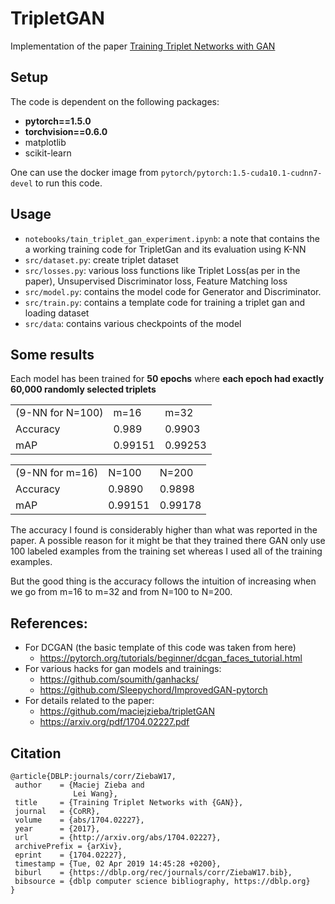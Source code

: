 # TripletGAN

Implementation of the paper [Training Triplet Networks with GAN](https://arxiv.org/abs/1704.02227)

## Setup

The code is dependent on the following packages:
- **pytorch==1.5.0**
- **torchvision==0.6.0**
- matplotlib
- scikit-learn 

One can use the docker image from `pytorch/pytorch:1.5-cuda10.1-cudnn7-devel` to run this code.


## Usage

* `notebooks/tain_triplet_gan_experiment.ipynb`: a note that contains the a working training code for TripletGan and its evaluation using K-NN
* `src/dataset.py`: create triplet dataset
* `src/losses.py`: various loss functions like Triplet Loss(as per in the paper), Unsupervised Discriminator loss, Feature Matching loss
* `src/model.py`: contains the model code for Generator and Discriminator. 
* `src/train.py`: contains a template code for training a triplet gan and loading dataset
* `src/data`: contains various checkpoints of the model

## Some results

Each model has been trained for **50 epochs** where **each epoch had exactly 60,000 randomly selected triplets**

<table>
  <tr>
   <td>(9-NN for N=100)
   </td>
   <td>m=16
   </td>
   <td>m=32
   </td>
  </tr>
  <tr>
   <td>Accuracy
   </td>
   <td>0.989
   </td>
   <td>0.9903
   </td>
  </tr>
  <tr>
   <td>mAP
   </td>
   <td>0.99151
   </td>
   <td>0.99253
   </td>
  </tr>
</table>


<table>
  <tr>
   <td>(9-NN for m=16)
   </td>
   <td>N=100
   </td>
   <td>N=200
   </td>
  </tr>
  <tr>
   <td>Accuracy
   </td>
   <td>0.9890
   </td>
   <td>0.9898
   </td>
  </tr>
  <tr>
   <td>mAP
   </td>
   <td>0.99151
   </td>
   <td> 0.99178
   </td>
  </tr>
</table>


The accuracy I found is considerably higher than what was reported in the paper. A possible reason for it might be that they trained there GAN only use 100 labeled examples from the training set whereas I used all of the training examples.

But the good thing is the accuracy follows the intuition of increasing when we go from m=16 to m=32 and from N=100 to N=200.


## References: 

- For DCGAN (the basic template of this code was taken from here)
    - https://pytorch.org/tutorials/beginner/dcgan_faces_tutorial.html
- For various hacks for gan models and trainings:
    - https://github.com/soumith/ganhacks/
    - https://github.com/Sleepychord/ImprovedGAN-pytorch
- For details related to the paper:
    - https://github.com/maciejzieba/tripletGAN
    - https://arxiv.org/pdf/1704.02227.pdf
 
 ## Citation
 
 ```
 @article{DBLP:journals/corr/ZiebaW17,
  author    = {Maciej Zieba and
               Lei Wang},
  title     = {Training Triplet Networks with {GAN}},
  journal   = {CoRR},
  volume    = {abs/1704.02227},
  year      = {2017},
  url       = {http://arxiv.org/abs/1704.02227},
  archivePrefix = {arXiv},
  eprint    = {1704.02227},
  timestamp = {Tue, 02 Apr 2019 14:45:28 +0200},
  biburl    = {https://dblp.org/rec/journals/corr/ZiebaW17.bib},
  bibsource = {dblp computer science bibliography, https://dblp.org}
}
```
